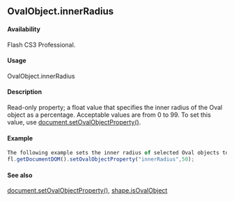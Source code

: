## OvalObject.innerRadius

#### Availability

Flash CS3 Professional.

#### Usage

OvalObject.innerRadius

#### Description

Read-only property; a float value that specifies the inner radius of the Oval object as a percentage. Acceptable values are from 0 to 99.
To set this value, use [document.setOvalObjectProperty()](#!AdobeDocs/developers-animatesdk-docs/master/Document_object/docum590.md).

#### Example

```javascript
The following example sets the inner radius of selected Oval objects to 50 percent:
fl.getDocumentDOM().setOvalObjectProperty("innerRadius",50);

```
#### See also

[document.setOvalObjectProperty()](#!AdobeDocs/developers-animatesdk-docs/master/Document_object/docum590.md), [shape.isOvalObject](#!AdobeDocs/developers-animatesdk-docs/master/Shape_object/shape9.md)
